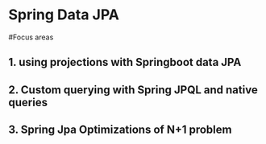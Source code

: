 # Spring Data JPA


#Focus areas
  ## 1. using projections with Springboot data JPA
  ## 2. Custom querying with Spring JPQL and native queries
  ## 3. Spring Jpa Optimizations of N+1 problem
  
